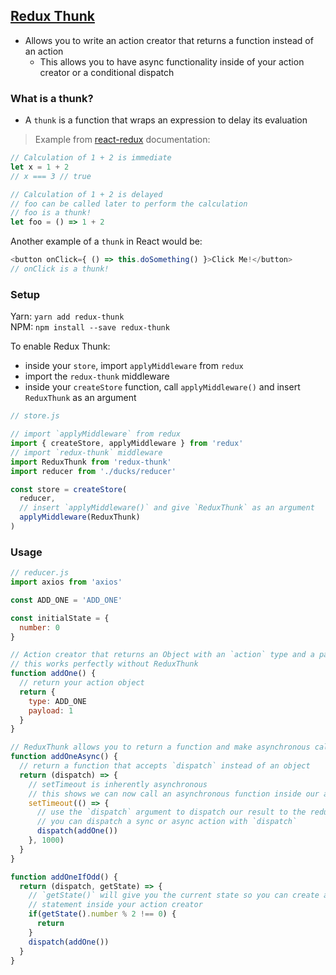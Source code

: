 ## [Redux Thunk](https://github.com/gaearon/redux-thunk)

- Allows you to write an action creator that returns a function instead of an action
  - This allows you to have async functionality inside of your action creator or a conditional dispatch

### What is a thunk?
- A `thunk` is a function that wraps an expression to delay its evaluation
> Example from [react-redux](https://github.com/gaearon/redux-thunk) documentation:
```js
// Calculation of 1 + 2 is immediate
let x = 1 + 2 
// x === 3 // true

// Calculation of 1 + 2 is delayed
// foo can be called later to perform the calculation
// foo is a thunk!
let foo = () => 1 + 2
```

Another example of a `thunk` in React would be:
```js
<button onClick={ () => this.doSomething() }>Click Me!</button>
// onClick is a thunk!
```
### Setup
Yarn: `yarn add redux-thunk`  
NPM: `npm install --save redux-thunk`

To enable Redux Thunk:

- inside your `store`, import `applyMiddleware` from `redux`
- import the `redux-thunk` middleware
- inside your `createStore` function, call `applyMiddleware()` and insert `ReduxThunk` as an argument
```js
// store.js

// import `applyMiddleware` from redux
import { createStore, applyMiddleware } from 'redux'
// import `redux-thunk` middleware
import ReduxThunk from 'redux-thunk'
import reducer from './ducks/reducer'

const store = createStore(
  reducer, 
  // insert `applyMiddleware()` and give `ReduxThunk` as an argument
  applyMiddleware(ReduxThunk)
)
```

### Usage

```js
// reducer.js
import axios from 'axios'

const ADD_ONE = 'ADD_ONE'

const initialState = {
  number: 0
}

// Action creator that returns an Object with an `action` type and a payload of 1
// this works perfectly without ReduxThunk
function addOne() {
  // return your action object
  return {
    type: ADD_ONE
    payload: 1
  }
}

// ReduxThunk allows you to return a function and make asynchronous calls
function addOneAsync() {
  // return a function that accepts `dispatch` instead of an object
  return (dispatch) => {
    // setTimeout is inherently asynchronous
    // this shows we can now call an asynchronous function inside our action creator
    setTimeout(() => {
      // use the `dispatch` argument to dispatch our result to the reducer
      // you can dispatch a sync or async action with `dispatch`
      dispatch(addOne())
    }, 1000)
  }
}

function addOneIfOdd() {
  return (dispatch, getState) => {
    // `getState()` will give you the current state so you can create a conditional
    // statement inside your action creator
    if(getState().number % 2 !== 0) {
      return
    }
    dispatch(addOne())
  }
}
```